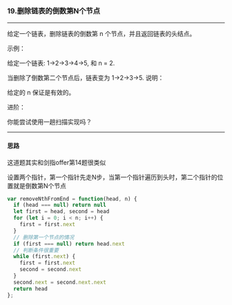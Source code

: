 ### 19.删除链表的倒数第N个节点

---

给定一个链表，删除链表的倒数第 n 个节点，并且返回链表的头结点。

示例：

给定一个链表: 1->2->3->4->5, 和 n = 2.

当删除了倒数第二个节点后，链表变为 1->2->3->5.
说明：

给定的 n 保证是有效的。

进阶：

你能尝试使用一趟扫描实现吗？

---

#### 思路

这道题其实和剑指offer第14题很类似

设置两个指针，第一个指针先走N步，当第一个指针遍历到头时，第二个指针的位置就是倒数第N个节点

``` js
var removeNthFromEnd = function(head, n) {
  if (head === null) return null
  let first = head, second = head
  for (let i = 0; i < n; i++) {
    first = first.next
  }
  // 删除第一个节点的情况
  if (first === null) return head.next
  // 判断条件很重要
  while (first.next) {
    first = first.next
    second = second.next
  }
  second.next = second.next.next
  return head
};
```
